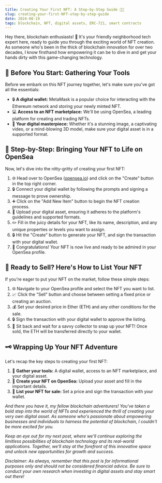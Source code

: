 ```yaml
---
title: Creating Your First NFT: A Step-by-Step Guide 🎨🚀
slug: creating-your-first-NFT-step-by-step-guide 
date: 2024-08-19
tags: blockchain, NFT, digital assets, ERC-721, smart contracts
---
```


Hey there, blockchain enthusiasts! 🚀 It's your friendly neighborhood tech expert here, ready to guide you through the exciting world of NFT creation. As someone who's been in the thick of blockchain innovation for over two decades, I know firsthand how empowering it can be to dive in and get your hands dirty with this game-changing technology.

## 🧱 Before You Start: Gathering Your Tools

Before we embark on this NFT journey together, let's make sure you've got all the essentials:

- 🔒 **A digital wallet:** MetaMask is a popular choice for interacting with the Ethereum network and storing your newly minted NFT.
- 💻 **Access to an NFT marketplace:** We'll be using OpenSea, a leading platform for creating and trading NFTs.
- 🎨 **Your digital masterpiece:** Whether it's a stunning image, a captivating video, or a mind-blowing 3D model, make sure your digital asset is in a supported format.

## 🚀 Step-by-Step: Bringing Your NFT to Life on OpenSea

Now, let's dive into the nitty-gritty of creating your first NFT:

1. 🌐 Head over to OpenSea ([opensea.io](http://opensea.io)) and click on the "Create" button in the top right corner.
2. 🔒 Connect your digital wallet by following the prompts and signing a message to prove ownership.
3. ➕ Click on the "Add New Item" button to begin the NFT creation process.
4. 📁 Upload your digital asset, ensuring it adheres to the platform's guidelines and supported formats.
5. ✏️ Fill in the juicy details for your NFT, like its name, description, and any unique properties or levels you want to assign.
6. 🔒 Hit the "Create" button to generate your NFT, and sign the transaction with your digital wallet.
7. 🎉 Congratulations! Your NFT is now live and ready to be admired in your OpenSea profile.

## 🤝 Ready to Sell? Here's How to List Your NFT

If you're eager to put your NFT on the market, follow these simple steps:

1. 🌐 Navigate to your OpenSea profile and select the NFT you want to list.
2. 📈 Click the "Sell" button and choose between setting a fixed price or creating an auction.
3. 💰 Set your desired price in Ether (ETH) and any other conditions for the sale.
4. 🔒 Sign the transaction with your digital wallet to approve the listing.
5. 🔄 Sit back and wait for a savvy collector to snap up your NFT! Once sold, the ETH will be transferred directly to your wallet.

## 🗝️ Wrapping Up Your NFT Adventure

Let's recap the key steps to creating your first NFT:

1. 🧱 **Gather your tools:** A digital wallet, access to an NFT marketplace, and your digital asset.
2. 🚀 **Create your NFT on OpenSea:** Upload your asset and fill in the important details.
3. 🤝 **List your NFT for sale:** Set a price and sign the transaction with your wallet.

*And there you have it, my fellow blockchain adventurers! You've taken a bold step into the world of NFTs and experienced the thrill of creating your very own digital asset. As someone who's passionate about empowering businesses and individuals to harness the potential of blockchain, I couldn't be more excited for you.*

*Keep an eye out for my next post, where we'll continue exploring the limitless possibilities of blockchain technology and its real-world applications. Together, we'll stay at the forefront of this innovative space and unlock new opportunities for growth and success.*

*Disclaimer: As always, remember that this post is for informational purposes only and should not be considered financial advice. Be sure to conduct your own research when investing in digital assets and stay smart out there!*